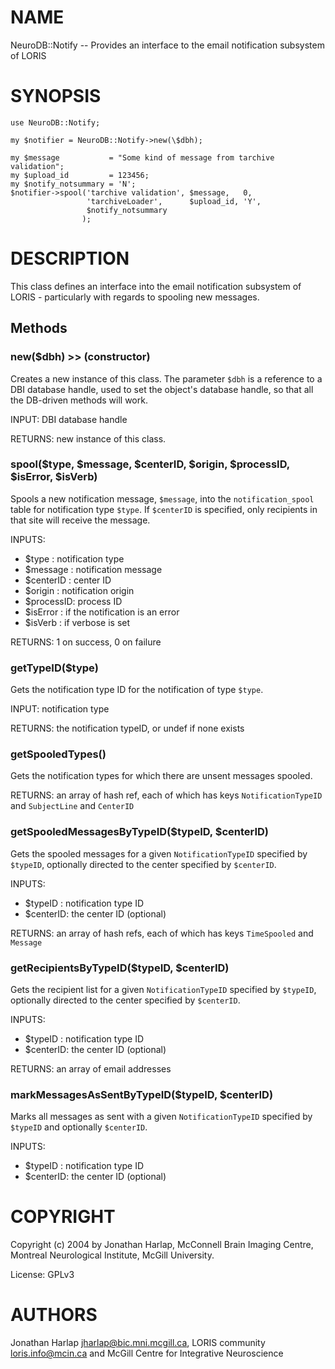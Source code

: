# NAME

NeuroDB::Notify -- Provides an interface to the email notification subsystem
of LORIS

# SYNOPSIS

    use NeuroDB::Notify;

    my $notifier = NeuroDB::Notify->new(\$dbh);

    my $message           = "Some kind of message from tarchive validation";
    my $upload_id         = 123456;
    my $notify_notsummary = 'N';
    $notifier->spool('tarchive validation', $message,   0,
                     'tarchiveLoader',      $upload_id, 'Y',
                     $notify_notsummary
                    );

# DESCRIPTION

This class defines an interface into the email notification subsystem of
LORIS - particularly with regards to spooling new messages.

## Methods

### new($dbh) >> (constructor)

Creates a new instance of this class. The parameter `$dbh` is a
reference to a DBI database handle, used to set the object's database
handle, so that all the DB-driven methods will work.

INPUT: DBI database handle

RETURNS: new instance of this class.

### spool($type, $message, $centerID, $origin, $processID, $isError, $isVerb)

Spools a new notification message, `$message`, into the `notification_spool`
table for notification type `$type`. If `$centerID` is specified, only
recipients in that site will receive the message.

INPUTS:
  - $type     : notification type
  - $message  : notification message
  - $centerID : center ID
  - $origin   : notification origin
  - $processID: process ID
  - $isError  : if the notification is an error
  - $isVerb   : if verbose is set

RETURNS: 1 on success, 0 on failure

### getTypeID($type)

Gets the notification type ID for the notification of type `$type`.

INPUT: notification type

RETURNS: the notification typeID, or undef if none exists

### getSpooledTypes()

Gets the notification types for which there are unsent messages spooled.

RETURNS: an array of hash ref, each of which has keys `NotificationTypeID` and
`SubjectLine` and `CenterID`

### getSpooledMessagesByTypeID($typeID, $centerID)

Gets the spooled messages for a given `NotificationTypeID` specified by
`$typeID`, optionally directed to the center specified by `$centerID`.

INPUTS:
  - $typeID  : notification type ID
  - $centerID: the center ID (optional)

RETURNS: an array of hash refs, each of which has keys `TimeSpooled` and
`Message`

### getRecipientsByTypeID($typeID, $centerID)

Gets the recipient list for a given `NotificationTypeID` specified by
`$typeID`, optionally directed to the center specified by `$centerID`.

INPUTS:
  - $typeID  : notification type ID
  - $centerID: the center ID (optional)

RETURNS: an array of email addresses

### markMessagesAsSentByTypeID($typeID, $centerID)

Marks all messages as sent with a given `NotificationTypeID` specified by
`$typeID` and optionally `$centerID`.

INPUTS:
  - $typeID  : notification type ID
  - $centerID: the center ID (optional)

# COPYRIGHT

Copyright (c) 2004 by Jonathan Harlap, McConnell Brain Imaging Centre,
Montreal Neurological Institute, McGill University.

License: GPLv3

# AUTHORS

Jonathan Harlap <jharlap@bic.mni.mcgill.ca>,
LORIS community <loris.info@mcin.ca> and McGill Centre for Integrative Neuroscience
